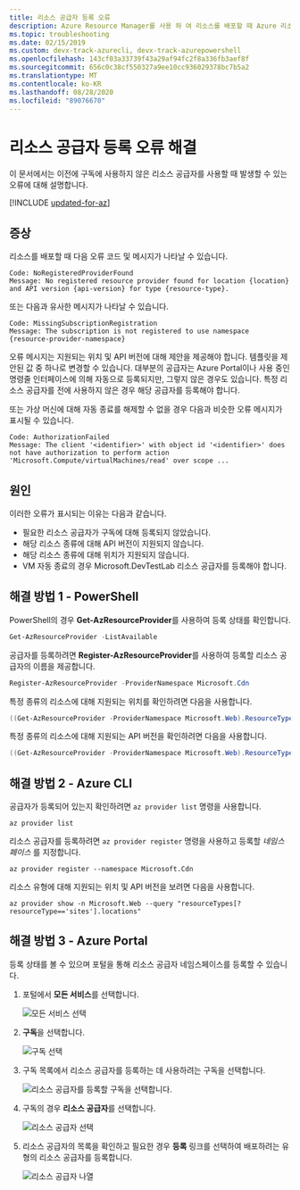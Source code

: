 ```yaml
---
title: 리소스 공급자 등록 오류
description: Azure Resource Manager를 사용 하 여 리소스를 배포할 때 Azure 리소스 공급자 등록 오류를 해결 하는 방법을 설명 합니다.
ms.topic: troubleshooting
ms.date: 02/15/2019
ms.custom: devx-track-azurecli, devx-track-azurepowershell
ms.openlocfilehash: 143cf03a33739f43a29af94fc2f8a336fb3aef8f
ms.sourcegitcommit: 656c0c38cf550327a9ee10cc936029378bc7b5a2
ms.translationtype: MT
ms.contentlocale: ko-KR
ms.lasthandoff: 08/28/2020
ms.locfileid: "89076670"
---
```

# <a name="resolve-errors-for-resource-provider-registration"></a>리소스 공급자 등록 오류 해결

이 문서에서는 이전에 구독에 사용하지 않은 리소스 공급자를 사용할 때 발생할 수 있는 오류에 대해 설명합니다.

[!INCLUDE [updated-for-az](../../../includes/updated-for-az.md)]

## <a name="symptom"></a>증상

리소스를 배포할 때 다음 오류 코드 및 메시지가 나타날 수 있습니다.

```
Code: NoRegisteredProviderFound
Message: No registered resource provider found for location {location}
and API version {api-version} for type {resource-type}.
```

또는 다음과 유사한 메시지가 나타날 수 있습니다.

```
Code: MissingSubscriptionRegistration
Message: The subscription is not registered to use namespace {resource-provider-namespace}
```

오류 메시지는 지원되는 위치 및 API 버전에 대해 제안을 제공해야 합니다. 템플릿을 제안된 값 중 하나로 변경할 수 있습니다. 대부분의 공급자는 Azure Portal이나 사용 중인 명령줄 인터페이스에 의해 자동으로 등록되지만, 그렇지 않은 경우도 있습니다. 특정 리소스 공급자를 전에 사용하지 않은 경우 해당 공급자를 등록해야 합니다.

또는 가상 머신에 대해 자동 종료를 해제할 수 없을 경우 다음과 비슷한 오류 메시지가 표시될 수 있습니다.

```
Code: AuthorizationFailed
Message: The client '<identifier>' with object id '<identifier>' does not have authorization to perform action 'Microsoft.Compute/virtualMachines/read' over scope ...
```

## <a name="cause"></a>원인

이러한 오류가 표시되는 이유는 다음과 같습니다.

* 필요한 리소스 공급자가 구독에 대해 등록되지 않았습니다.
* 해당 리소스 종류에 대해 API 버전이 지원되지 않습니다.
* 해당 리소스 종류에 대해 위치가 지원되지 않습니다.
* VM 자동 종료의 경우 Microsoft.DevTestLab 리소스 공급자를 등록해야 합니다.

## <a name="solution-1---powershell"></a>해결 방법 1 - PowerShell

PowerShell의 경우 **Get-AzResourceProvider**를 사용하여 등록 상태를 확인합니다.

```powershell
Get-AzResourceProvider -ListAvailable
```

공급자를 등록하려면 **Register-AzResourceProvider**를 사용하여 등록할 리소스 공급자의 이름을 제공합니다.

```powershell
Register-AzResourceProvider -ProviderNamespace Microsoft.Cdn
```

특정 종류의 리소스에 대해 지원되는 위치를 확인하려면 다음을 사용합니다.

```powershell
((Get-AzResourceProvider -ProviderNamespace Microsoft.Web).ResourceTypes | Where-Object ResourceTypeName -eq sites).Locations
```

특정 종류의 리소스에 대해 지원되는 API 버전을 확인하려면 다음을 사용합니다.

```powershell
((Get-AzResourceProvider -ProviderNamespace Microsoft.Web).ResourceTypes | Where-Object ResourceTypeName -eq sites).ApiVersions
```

## <a name="solution-2---azure-cli"></a>해결 방법 2 - Azure CLI

공급자가 등록되어 있는지 확인하려면 `az provider list` 명령을 사용합니다.

```azurecli-interactive
az provider list
```

리소스 공급자를 등록하려면 `az provider register` 명령을 사용하고 등록할 *네임스페이스* 를 지정합니다.

```azurecli-interactive
az provider register --namespace Microsoft.Cdn
```

리소스 유형에 대해 지원되는 위치 및 API 버전을 보려면 다음을 사용합니다.

```azurecli-interactive
az provider show -n Microsoft.Web --query "resourceTypes[?resourceType=='sites'].locations"
```

## <a name="solution-3---azure-portal"></a>해결 방법 3 - Azure Portal

등록 상태를 볼 수 있으며 포털을 통해 리소스 공급자 네임스페이스를 등록할 수 있습니다.

1. 포털에서 **모든 서비스**를 선택합니다.

   ![모든 서비스 선택](./media/error-register-resource-provider/select-all-services.png)

1. **구독**을 선택합니다.

   ![구독 선택](./media/error-register-resource-provider/select-subscriptions.png)

1. 구독 목록에서 리소스 공급자를 등록하는 데 사용하려는 구독을 선택합니다.

   ![리소스 공급자를 등록할 구독을 선택합니다.](./media/error-register-resource-provider/select-subscription-to-register.png)

1. 구독의 경우 **리소스 공급자**를 선택합니다.

   ![리소스 공급자 선택](./media/error-register-resource-provider/select-resource-provider.png)

1. 리소스 공급자의 목록을 확인하고 필요한 경우 **등록** 링크를 선택하여 배포하려는 유형의 리소스 공급자를 등록합니다.

   ![리소스 공급자 나열](./media/error-register-resource-provider/list-resource-providers.png)
